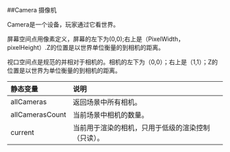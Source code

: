 ##Camera 摄像机

Camera是一个设备，玩家通过它看世界。

屏幕空间点用像素定义，屏幕的左下为(0,0);右上是（PixelWidth，pixelHeight）.Z的位置是以世界单位衡量的到相机的距离。

视口空间点是规范的并相对于相机的。相机的左下为（0,0）；右上是（1,1）；Z的位置是以世界为单位衡量的到相机的距离。


|静态变量|说明|
|:--|:--|
|allCameras|返回场景中所有相机。|
|allCamerasCount|当前场景中相机的数量。|
|current|当前用于渲染的相机，只用于低级的渲染控制（只读）。|